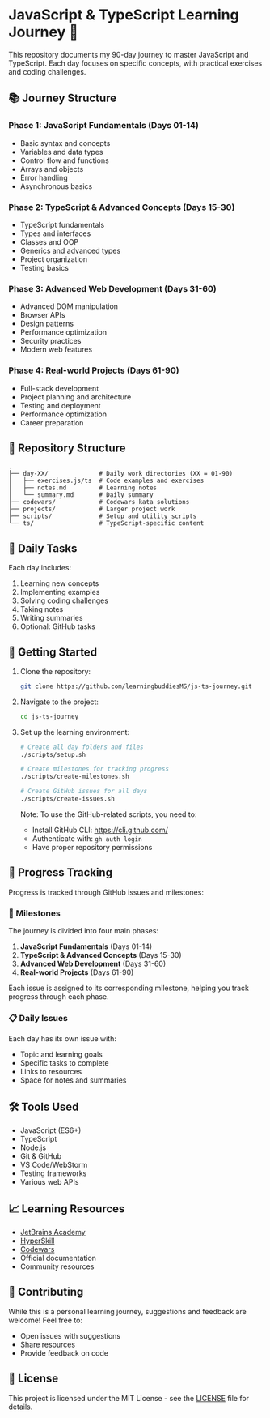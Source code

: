 # JavaScript & TypeScript Learning Journey 🚀

This repository documents my 90-day journey to master JavaScript and TypeScript. Each day focuses on specific concepts, with practical exercises and coding challenges.

## 📚 Journey Structure

### Phase 1: JavaScript Fundamentals (Days 01-14)
- Basic syntax and concepts
- Variables and data types
- Control flow and functions
- Arrays and objects
- Error handling
- Asynchronous basics

### Phase 2: TypeScript & Advanced Concepts (Days 15-30)
- TypeScript fundamentals
- Types and interfaces
- Classes and OOP
- Generics and advanced types
- Project organization
- Testing basics

### Phase 3: Advanced Web Development (Days 31-60)
- Advanced DOM manipulation
- Browser APIs
- Design patterns
- Performance optimization
- Security practices
- Modern web features

### Phase 4: Real-world Projects (Days 61-90)
- Full-stack development
- Project planning and architecture
- Testing and deployment
- Performance optimization
- Career preparation

## 📂 Repository Structure

```
.
├── day-XX/              # Daily work directories (XX = 01-90)
│   ├── exercises.js/ts  # Code examples and exercises
│   ├── notes.md         # Learning notes
│   └── summary.md       # Daily summary
├── codewars/            # Codewars kata solutions
├── projects/            # Larger project work
├── scripts/             # Setup and utility scripts
└── ts/                  # TypeScript-specific content
```

## 🎯 Daily Tasks
Each day includes:
1. Learning new concepts
2. Implementing examples
3. Solving coding challenges
4. Taking notes
5. Writing summaries
6. Optional: GitHub tasks

## 🚀 Getting Started

1. Clone the repository:
   ```bash
   git clone https://github.com/learningbuddiesMS/js-ts-journey.git
   ```

2. Navigate to the project:
   ```bash
   cd js-ts-journey
   ```

3. Set up the learning environment:
   ```bash
   # Create all day folders and files
   ./scripts/setup.sh
   
   # Create milestones for tracking progress
   ./scripts/create-milestones.sh
   
   # Create GitHub issues for all days
   ./scripts/create-issues.sh
   ```

   Note: To use the GitHub-related scripts, you need to:
   - Install GitHub CLI: https://cli.github.com/
   - Authenticate with: `gh auth login`
   - Have proper repository permissions

## 📝 Progress Tracking

Progress is tracked through GitHub issues and milestones:

### 🎯 Milestones
The journey is divided into four main phases:
1. **JavaScript Fundamentals** (Days 01-14)
2. **TypeScript & Advanced Concepts** (Days 15-30)
3. **Advanced Web Development** (Days 31-60)
4. **Real-world Projects** (Days 61-90)

Each issue is assigned to its corresponding milestone, helping you track progress through each phase.

### 📋 Daily Issues
Each day has its own issue with:
- Topic and learning goals
- Specific tasks to complete
- Links to resources
- Space for notes and summaries

## 🛠️ Tools Used

- JavaScript (ES6+)
- TypeScript
- Node.js
- Git & GitHub
- VS Code/WebStorm
- Testing frameworks
- Various web APIs

## 📈 Learning Resources

- [JetBrains Academy](https://academy.jetbrains.com/?tag=JavaScript)
- [HyperSkill](https://hyperskill.org/tracks)
- [Codewars](https://www.codewars.com)
- Official documentation
- Community resources

## 🤝 Contributing

While this is a personal learning journey, suggestions and feedback are welcome! Feel free to:
- Open issues with suggestions
- Share resources
- Provide feedback on code

## 📄 License

This project is licensed under the MIT License - see the [LICENSE](LICENSE) file for details.
